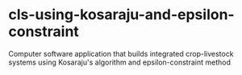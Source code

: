 # cls-using-kosaraju-and-epsilon-constraint
Computer software application that builds integrated crop-livestock systems using Kosaraju's algorithm and epsilon-constraint method
